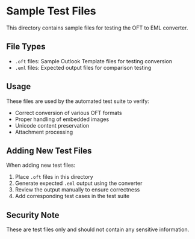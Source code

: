 # Sample Test Files

This directory contains sample files for testing the OFT to EML converter.

## File Types
- `.oft` files: Sample Outlook Template files for testing conversion
- `.eml` files: Expected output files for comparison testing

## Usage
These files are used by the automated test suite to verify:
- Correct conversion of various OFT formats
- Proper handling of embedded images
- Unicode content preservation
- Attachment processing

## Adding New Test Files
When adding new test files:
1. Place `.oft` files in this directory
2. Generate expected `.eml` output using the converter
3. Review the output manually to ensure correctness
4. Add corresponding test cases in the test suite

## Security Note
These are test files only and should not contain any sensitive information.